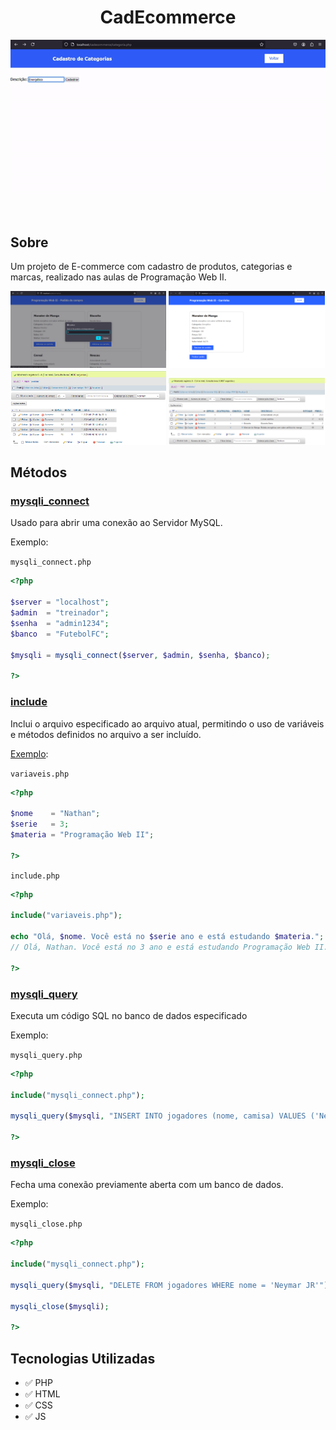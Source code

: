 <h1 align="center">CadEcommerce</h1>
<p align="center">
  <img alt="Exemplo" src="docs/Exemplo.gif" />
</p>
<br />

## Sobre

Um projeto de E-commerce com cadastro de produtos, categorias e marcas, realizado nas aulas de Programação Web II.

<img src="docs/Pedido.png" alt="Exemplo de pedido" width="49.5%" /> <img src="docs/Carrinho.png" alt="Tela de carrinho" width="49.5%" />
<img src="docs/Pedidos.png" alt="Banco de dados pedidos" width="49.5%" /> <img src="docs/Produtos.png" alt="Banco de dados produtos" width="49.5%" />

## Métodos

### [mysqli_connect](https://www.php.net/manual/en/mysqli.construct.php)

Usado para abrir uma conexão ao Servidor MySQL.

Exemplo:

`mysqli_connect.php`
```php
<?php

$server = "localhost";
$admin  = "treinador";
$senha  = "admin1234";
$banco  = "FutebolFC";

$mysqli = mysqli_connect($server, $admin, $senha, $banco);

?>
```

### [include](https://www.php.net/manual/en/function.include.php)

Inclui o arquivo especificado ao arquivo atual, permitindo o uso de variáveis e métodos definidos no arquivo a ser incluído.

[Exemplo](https://www.everdeveloper.com.br/diferenca-entre-include-include-once-require-e-require-once-php):

`variaveis.php`
```php
<?php

$nome    = "Nathan";
$serie   = 3;
$materia = "Programação Web II";

?>
```

`include.php`
```php
<?php

include("variaveis.php");

echo "Olá, $nome. Você está no $serie ano e está estudando $materia.";
// Olá, Nathan. Você está no 3 ano e está estudando Programação Web II.

?>
```

### [mysqli_query](https://www.php.net/manual/en/mysqli.query.php)

Executa um código SQL no banco de dados especificado

Exemplo:

`mysqli_query.php`
```php
<?php

include("mysqli_connect.php");

mysqli_query($mysqli, "INSERT INTO jogadores (nome, camisa) VALUES ('Neymar JR', 10)");

?>
```

### [mysqli_close](https://www.php.net/manual/en/mysqli.close.php)

Fecha uma conexão previamente aberta com um banco de dados.

Exemplo:

`mysqli_close.php`

```php
<?php

include("mysqli_connect.php");

mysqli_query($mysqli, "DELETE FROM jogadores WHERE nome = 'Neymar JR'");

mysqli_close($mysqli);

?>
```

## Tecnologias Utilizadas

- ✅ PHP
- ✅ HTML
- ✅ CSS
- ✅ JS
